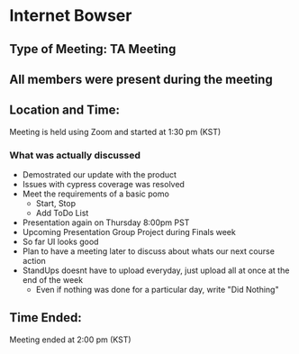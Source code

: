 # Internet Bowser 
## Type of Meeting: TA Meeting
## All members were present during the meeting
## Location and Time:
Meeting is held using Zoom and started at 1:30 pm (KST)

### What was actually discussed 
- Demostrated our update with the product
- Issues with cypress coverage was resolved
- Meet the requirements of a basic pomo
  - Start, Stop
  - Add ToDo List
- Presentation again on Thursday 8:00pm PST
- Upcoming Presentation Group Project during Finals week
- So far UI looks good 
- Plan to have a meeting later to discuss about whats our next course action 
- StandUps doesnt have to upload everyday, just upload all at once at the end of the week
  - Even if nothing was done for a particular day, write "Did Nothing"

## Time Ended: 
Meeting ended at 2:00 pm (KST)
